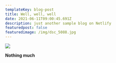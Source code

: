 ```yaml
---
templateKey: blog-post
title: Well, well, well
date: 2021-06-11T09:00:45.691Z
description: just another sample blog on Netlify
featuredpost: false
featuredimage: /img/dsc_5088.jpg
---
```

![](/img/dsc_5088.jpg)

**Nothing much**